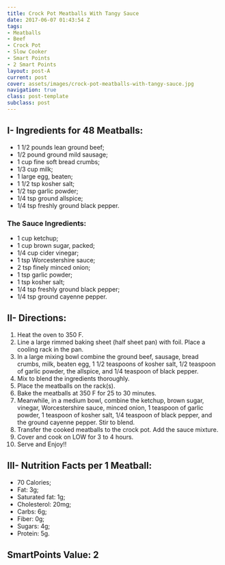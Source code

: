 ```yaml
---
title: Crock Pot Meatballs With Tangy Sauce
date: 2017-06-07 01:43:54 Z
tags:
- Meatballs
- Beef
- Crock Pot
- Slow Cooker
- Smart Points
- 2 Smart Points
layout: post-A
current: post
cover: assets/images/crock-pot-meatballs-with-tangy-sauce.jpg
navigation: true
class: post-template
subclass: post
---
```


## I- Ingredients for 48 Meatballs:
* 1 1/2 pounds lean ground beef;
* 1/2 pound ground mild sausage;
* 1 cup fine soft bread crumbs;
* 1/3 cup milk;
* 1 large egg, beaten;
* 1 1/2 tsp kosher salt;
* 1/2 tsp garlic powder;
* 1/4 tsp ground allspice;
* 1/4 tsp freshly ground black pepper.

### The Sauce Ingredients:
* 1 cup ketchup;
* 1 cup brown sugar, packed;
* 1/4 cup cider vinegar;
* 1 tsp Worcestershire sauce;
* 2 tsp finely minced onion;
* 1 tsp garlic powder;
* 1 tsp kosher salt;
* 1/4 tsp freshly ground black pepper;
* 1/4 tsp ground cayenne pepper.

## II- Directions:
1. Heat the oven to 350 F.
1. Line a large rimmed baking sheet (half sheet pan) with foil. Place a cooling rack in the pan.
1. In a large mixing bowl combine the ground beef, sausage, bread crumbs, milk, beaten egg, 1 1/2 teaspoons of kosher salt, 1/2 teaspoon of garlic powder, the allspice, and 1/4 teaspoon of black pepper.
1. Mix to blend the ingredients thoroughly.
1. Place the meatballs on the rack(s).
1. Bake the meatballs at 350 F for 25 to 30 minutes.
1. Meanwhile, in a medium bowl, combine the ketchup, brown sugar, vinegar, Worcestershire sauce, minced onion, 1 teaspoon of garlic powder, 1 teaspoon of kosher salt, 1/4 teaspoon of black pepper, and the ground cayenne pepper. Stir to blend.
1. Transfer the cooked meatballs to the crock pot. Add the sauce mixture.
1. Cover and cook on LOW for 3 to 4 hours.
1. Serve and Enjoy!!

## III- Nutrition Facts per 1 Meatball:
* 70 Calories;
* Fat: 3g;
* Saturated fat: 1g;
* Cholesterol: 20mg;
* Carbs: 6g;
* Fiber: 0g;
* Sugars: 4g;
* Protein: 5g.

## SmartPoints Value: 2
